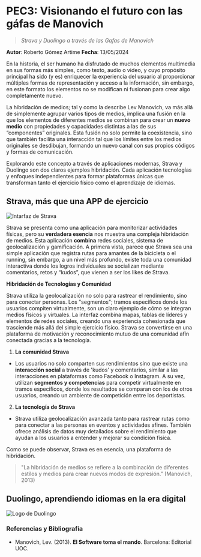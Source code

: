 # PEC3: Visionando el futuro con las gáfas de Manovich
> *Strava y Duolingo a través de las Gafas de Manovich*

**Autor**:  Roberto Gómez Artime
**Fecha**: 13/05/2024

En la historia, el ser humano ha disfrutado de muchos elementos multimedia en sus formas más simples, como texto, audio o video, y cuyo propósito principal ha sido (y es) enriquecer la experiencia del usuario al proporcionar múltiples formas de representación y acceso a la información, sin embargo, en este formato los elementos no se modifican ni fusionan para crear algo completamente nuevo.

La hibridación de medios; tal y como la describe Lev Manovich, va más allá de simplemente agrupar varios tipos de medios, implica una fusión en la que los elementos de diferentes medios se combinan para crear un **nuevo medio** con propiedades y capacidades distintas a las de sus “componentes” originales. Esta fusión no solo permite la coexistencia, sino que también facilita una interacción tal que los límites entre los medios originales se desdibujan, formando un nuevo canal con sus propios códigos y formas de comunicación.

Explorando este concepto a través de aplicaciones modernas, Strava y Duolingo son dos claros ejemplos hibridación. Cada aplicación tecnologías y enfoques independientes para formar plataformas únicas que transforman tanto el ejercicio físico como el aprendizaje de idiomas.

## Strava, más que una APP de ejercicio

![Intarfaz de Strava](https://d3nn82uaxijpm6.cloudfront.net/assets/website/mobile/img-mobile-phones-58745fa9bd930b07f7a53d21d8a245915c6a851aab426b17833ea19d5041bb86.jpg)

Strava se presenta como una aplicación para monitorizar actividades físicas, pero su **verdadera esencia** nos muestra una compleja hibridación de medios. Esta aplicación **combina** redes sociales, sistema de geolocalización y gamificación. A primera vista, parece que Strava sea una simple aplicación que registra rutas para amantes de la bicicleta o el running, sin embargo, a un nivel más profundo, existe toda una comunidad interactiva donde los logros individuales se socializan mediante comentarios, retos y “kudos”, que vienen a ser los likes de Strava. 


**Hibridación de Tecnologías y Comunidad**

Strava utiliza la geolocalización no solo para rastrear el rendimiento, sino para conectar personas. Los "segmentos"; tramos específicos donde los usuarios compiten virtualmente, son un claro ejemplo de cómo se integran medios físicos y virtuales. La interfaz combina mapas, tablas de líderes y elementos de redes sociales, creando una experiencia cohesionada que trasciende más allá del simple ejercicio físico. Strava se convertirse en una plataforma de motivación y reconocimiento mutuo de una comunidad afín conectada gracias a la tecnología. 

1.  **La comunidad Strava**

-   Los usuarios no solo comparten sus rendimientos sino que existe una **interacción social** a través de 'kudos' y comentarios, similar a las interacciones en plataformas como Facebook o Instagram. A su vez, utilizan **segmentos y competencias** para competir virtualmente en tramos específicos, donde los resultados se comparan con los de otros usuarios, creando un ambiente de competición entre los deportistas.

2.  **La tecnología de Strava**

-   Strava utiliza geolocalización avanzada tanto para rastrear rutas como para conectar a las personas en eventos y actividades afines. También ofrece análisis de datos muy detallados sobre el rendimiento que ayudan a los usuarios a entender y mejorar su condición física.

Como se puede observar, Strava es en esencia, una plataforma de hibridación.

> "La hibridación de medios se refiere a la combinación de diferentes estilos y medios para crear nuevos modos de expresión.” (Manovich, 2013)


## Duolingo, aprendiendo idiomas en la era digital
![Logo de Duolingo](https://design.duolingo.com/7d3b95abf67001cde6ea.svg)


### Referencias y Bibliografía

-   Manovich, Lev. (2013).  **El Software toma el mando**. Barcelona: Editorial UOC.
